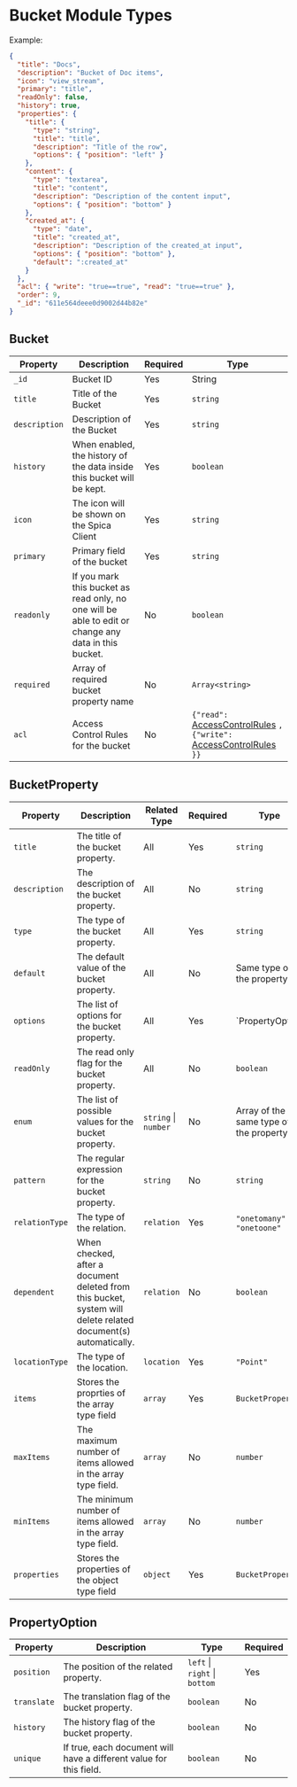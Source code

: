 # Bucket Module Types

Example: 

```json
{
  "title": "Docs",
  "description": "Bucket of Doc items",
  "icon": "view_stream",
  "primary": "title",
  "readOnly": false,
  "history": true,
  "properties": {
    "title": {
      "type": "string",
      "title": "title",
      "description": "Title of the row",
      "options": { "position": "left" }
    },
    "content": {
      "type": "textarea",
      "title": "content",
      "description": "Description of the content input",
      "options": { "position": "bottom" }
    },
    "created_at": {
      "type": "date",
      "title": "created_at",
      "description": "Description of the created_at input",
      "options": { "position": "bottom" },
      "default": ":created_at"
    }
  },
  "acl": { "write": "true==true", "read": "true==true" },
  "order": 9,
  "_id": "611e564deee0d9002d44b82e"
}

```

## Bucket

| Property      | Description                                                                                          | Required | Type                                                                                                                                                                                                   |
| ------------- | ---------------------------------------------------------------------------------------------------- | -------- | ------------------------------------------------------------------------------------------------------------------------------------------------------------------------------------------------------ |
| `_id`         | Bucket ID                                                                                            | Yes      | String                                                                                                                                                                                                 |
| `title`       | Title of the Bucket                                                                                  | Yes      | `string`                                                                                                                                                                                               |
| `description` | Description of the Bucket                                                                            | Yes      | `string`                                                                                                                                                                                               |
| `history`     | When enabled, the history of the data inside this bucket will be kept.                               | Yes      | `boolean`                                                                                                                                                                                              |
| `icon`        | The icon will be shown on the Spica Client                                                           | Yes      | `string`                                                                                                                                                                                               |
| `primary`     | Primary field of the bucket                                                                          | Yes      | `string`                                                                                                                                                                                               |
| `readonly`    | If you mark this bucket as read only, no one will be able to edit or change any data in this bucket. | No       | `boolean`                                                                                                                                                                                              |
| `required`    | Array of required bucket property name                                                               | No       | `Array<string>`                                                                                                                                                                                        |
| `acl`         | Access Control Rules for the bucket                                                                  | No       | `{"read": ` [AccessControlRules](access-control-rules.md) `, {"write": `[AccessControlRules](access-control-rules.md) `}}` |

## BucketProperty

| Property       | Description                                                                                                    | Related Type         | Required | Type                                   |
| -------------- | -------------------------------------------------------------------------------------------------------------- | -------------------- | -------- | -------------------------------------- |
| `title`        | The title of the bucket property.                                                                              | All                  | Yes      | `string`                               |
| `description`  | The description of the bucket property.                                                                        | All                  | No       | `string`                               |
| `type`         | The type of the bucket property.                                                                               | All                  | Yes      | `string`                               |
| `default`      | The default value of the bucket property.                                                                      | All                  | No       | Same type of the property              |
| `options`      | The list of options for the bucket property.                                                                   | All                  | Yes      | `PropertyOption                        |
| `readOnly`     | The read only flag for the bucket property.                                                                    | All                  | No       | `boolean`                              |
| `enum`         | The list of possible values for the bucket property.                                                           | `string` \| `number` | No       | Array of the same type of the property |
| `pattern`      | The regular expression for the bucket property.                                                                | `string`             | No       | `string`                               |
| `relationType` | The type of the relation.                                                                                      | `relation`           | Yes      | `"onetomany"` \| `"onetoone"`          |
| `dependent`    | When checked, after a document deleted from this bucket, system will delete related document(s) automatically. | `relation`           | No       | `boolean`                              |
| `locationType` | The type of the location.                                                                                      | `location`           | Yes      | `"Point"`                              |
| `items`        | Stores the proprties of the array type field                                                                   | `array`              | Yes      | `BucketProperty`                       |
| `maxItems`     | The maximum number of items allowed in the array type field.                                                   | `array`              | No       | `number`                               |
| `minItems`     | The minimum number of items allowed in the array type field.                                                   | `array`              | No       | `number`                               |
| `properties`   | Stores the properties of the object type field                                                                 | `object`             | Yes      | `BucketProperty`                       |

## PropertyOption

| Property    | Description                                                        | Type                          | Required |
| ----------- | ------------------------------------------------------------------ | ----------------------------- | -------- |
| `position`  | The position of the related property.                              | `left` \| `right` \| `bottom` | Yes      |
| `translate` | The translation flag of the bucket property.                       | `boolean`                     | No       |
| `history`   | The history flag of the bucket property.                           | `boolean`                     | No       |
| `unique`    | If true, each document will have a different value for this field. | `boolean`                     | No       |

